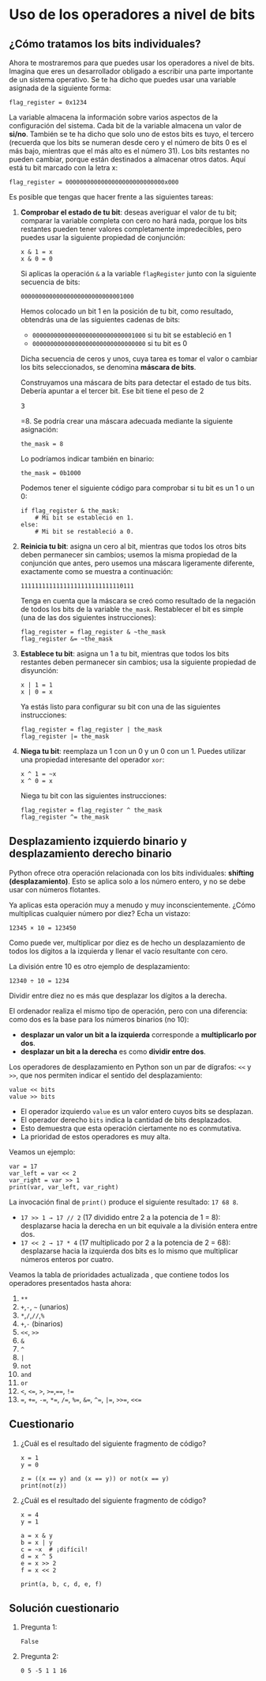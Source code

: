 # Uso de los operadores a nivel de bits

## ¿Cómo tratamos los bits individuales?

Ahora te mostraremos para que puedes usar los operadores a nivel de bits. Imagina que eres un desarrollador obligado a escribir una parte importante de un sistema operativo. Se te ha dicho que puedes usar una variable asignada de la siguiente forma:

```
flag_register = 0x1234
```

La variable almacena la información sobre varios aspectos de la configuración del sistema. Cada bit de la variable almacena un valor de **si/no**. También se te ha dicho que solo uno de estos bits es tuyo, el tercero (recuerda que los bits se numeran desde cero y el número de bits 0 es el más bajo, mientras que el más alto es el número 31). Los bits restantes no pueden cambiar, porque están destinados a almacenar otros datos. Aquí está tu bit marcado con la letra x:

```
flag_register = 0000000000000000000000000000x000
```

Es posible que tengas que hacer frente a las siguientes tareas:

1. **Comprobar el estado de tu bit**: deseas averiguar el valor de tu bit; comparar la variable completa con cero no hará nada, porque los bits restantes pueden tener valores completamente impredecibles, pero puedes usar la siguiente propiedad de conjunción:

    ```
    x & 1 = x
    x & 0 = 0
    ```

    Si aplicas la operación `&` a la variable `flagRegister` junto con la siguiente secuencia de bits:

    ```
    00000000000000000000000000001000
    ```

    Hemos colocado un bit 1 en la posición de tu bit, como resultado, obtendrás una de las siguientes cadenas de bits:

    * `00000000000000000000000000001000` si tu bit se estableció en 1
    * `00000000000000000000000000000000` si tu bit es 0

    Dicha secuencia de ceros y unos, cuya tarea es tomar el valor o cambiar los bits seleccionados, se denomina **máscara de bits**.

    Construyamos una máscara de bits para detectar el estado de tus bits. Debería apuntar a el tercer bit. Ese bit tiene el peso de 2<pre>3</pre>=8. Se podría crear una máscara adecuada mediante la siguiente asignación:

    ```
    the_mask = 8
    ```
    Lo podríamos indicar también en binario:

    ```
    the_mask = 0b1000
    ```

    Podemos tener el siguiente código para comprobar si tu bit es un 1 o un 0:

    ```
    if flag_register & the_mask:
        # Mi bit se estableció en 1.
    else:
        # Mi bit se restableció a 0.
    ```

2. **Reinicia tu bit**: asigna un cero al bit, mientras que todos los otros bits deben permanecer sin cambios; usemos la misma propiedad de la conjunción que antes, pero usemos una máscara ligeramente diferente, exactamente como se muestra a continuación:

    ```
    11111111111111111111111111110111
    ```

    Tenga en cuenta que la máscara se creó como resultado de la negación de todos los bits de la variable `the_mask`. Restablecer el bit es simple (una de las dos siguientes instrucciones):

    ```
    flag_register = flag_register & ~the_mask
    flag_register &= ~the_mask
    ```


3. **Establece tu bit**: asigna un 1 a tu bit, mientras que todos los bits restantes deben permanecer sin cambios; usa la siguiente propiedad de disyunción:

    ```
    x | 1 = 1
    x | 0 = x
    ```

    Ya estás listo para configurar su bit con una de las siguientes instrucciones:

    ```
    flag_register = flag_register | the_mask
    flag_register |= the_mask
    ```

4. **Niega tu bit**: reemplaza un 1 con un 0 y un 0 con un 1. Puedes utilizar una propiedad interesante del operador `xor`:

    ```
    x ^ 1 = ~x
    x ^ 0 = x
    ```

    Niega tu bit con las siguientes instrucciones:

    ```
    flag_register = flag_register ^ the_mask
    flag_register ^= the_mask
    ```

## Desplazamiento izquierdo binario y desplazamiento derecho binario

Python ofrece otra operación relacionada con los bits individuales: **shifting (desplazamiento)**. Esto se aplica solo a los número entero, y no se debe usar con números flotantes.

Ya aplicas esta operación muy a menudo y muy inconscientemente. ¿Cómo multiplicas cualquier número por diez? Echa un vistazo:

```
12345 × 10 = 123450
```

Como puede ver, multiplicar por diez es de hecho un desplazamiento de todos los dígitos a la izquierda y llenar el vacío resultante con cero.

La división entre 10 es otro ejemplo de desplazamiento:

```
12340 ÷ 10 = 1234
```

Dividir entre diez no es más que desplazar los dígitos a la derecha.

El ordenador realiza el mismo tipo de operación, pero con una diferencia: como dos es la base para los números binarios (no 10):

* **desplazar un valor un bit a la izquierda** corresponde a **multiplicarlo por dos**. 
* **desplazar un bit a la derecha** es como **dividir entre dos**.

Los operadores de desplazamiento en Python son un par de dígrafos: `<<` y `>>`, que nos permiten indicar el sentido del desplazamiento:

```
value << bits
value >> bits
```

* El operador izquierdo `value` es un valor entero cuyos bits se desplazan. 
* El operador derecho `bits` indica la cantidad de bits desplazados.
* Esto demuestra que esta operación ciertamente no es conmutativa.
* La prioridad de estos operadores es muy alta. 

Veamos un ejemplo:

```
var = 17
var_left = var << 2
var_right = var >> 1
print(var, var_left, var_right)
```

La invocación final de `print()` produce el siguiente resultado: `17 68 8`.
* `17 >> 1 → 17 // 2` (17 dividido entre 2 a la potencia de 1 = 8): desplazarse hacia la derecha en un bit equivale a la división entera entre dos.
* `17 << 2 → 17 * 4` (17 multiplicado por 2 a la potencia de 2 = 68): desplazarse hacia la izquierda dos bits es lo mismo que multiplicar números enteros por cuatro.


Veamos la tabla de prioridades actualizada , que contiene todos los operadores presentados hasta ahora:


1. `**`
2. `+`,`-`, `~` (unarios)
3. `*`,`/`,`//`,`%`
4. `+`,`-` (binarios)
5. `<<`, `>>`
7. `&` 	
8. `^`
9. `|` 	
10. `not`
11. `and`
12. `or`
13. `<`, `<=`, `>`, `>=`,`==`, `!=`
14. `=`, `+=`, `-=`, `*=`, `/=`, `%=`, `&=`, `^=`, `|=`, `>>=`, `<<=`

## Cuestionario

1. ¿Cuál es el resultado del siguiente fragmento de código?

    ```
    x = 1
    y = 0
    
    z = ((x == y) and (x == y)) or not(x == y)
    print(not(z)) 
    ```

2. ¿Cuál es el resultado del siguiente fragmento de código?

    ``` 
    x = 4
    y = 1
    
    a = x & y
    b = x | y
    c = ~x  # ¡difícil!
    d = x ^ 5
    e = x >> 2
    f = x << 2
    
    print(a, b, c, d, e, f) 
    ```

## Solución cuestionario

1. Pregunta 1:

    ```
    False
    ```

2. Pregunta 2:

    ```
    0 5 -5 1 1 16
    ```